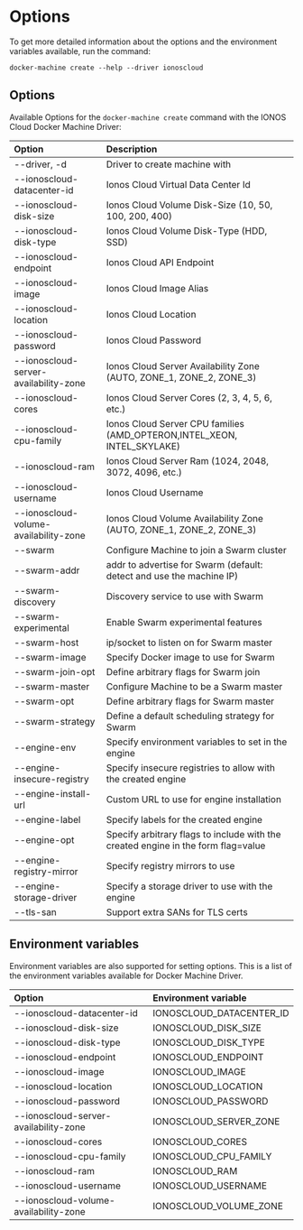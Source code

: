 # Options

To get more detailed information about the options and the environment variables available, run the command:

```text
docker-machine create --help --driver ionoscloud
```

## Options

Available Options for the `docker-machine create` command with the IONOS Cloud Docker Machine Driver: 

| Option | Description |
| :--- | :--- |
| --driver, -d | Driver to create machine with |
| --ionoscloud-datacenter-id | Ionos Cloud Virtual Data Center Id |
| --ionoscloud-disk-size | Ionos Cloud Volume Disk-Size \(10, 50, 100, 200, 400\) |
| --ionoscloud-disk-type | Ionos Cloud Volume Disk-Type \(HDD, SSD\) |
| --ionoscloud-endpoint | Ionos Cloud API Endpoint |
| --ionoscloud-image | Ionos Cloud Image Alias |
| --ionoscloud-location | Ionos Cloud Location |
| --ionoscloud-password | Ionos Cloud Password |
| --ionoscloud-server-availability-zone | Ionos Cloud Server Availability Zone \(AUTO, ZONE\_1, ZONE\_2, ZONE\_3\) |
| --ionoscloud-cores | Ionos Cloud Server Cores \(2, 3, 4, 5, 6, etc.\) |
| --ionoscloud-cpu-family | Ionos Cloud Server CPU families \(AMD\_OPTERON,INTEL\_XEON, INTEL\_SKYLAKE\) |
| --ionoscloud-ram | Ionos Cloud Server Ram \(1024, 2048, 3072, 4096, etc.\) |
| --ionoscloud-username | Ionos Cloud Username |
| --ionoscloud-volume-availability-zone | Ionos Cloud Volume Availability Zone \(AUTO, ZONE\_1, ZONE\_2, ZONE\_3\) |
| --swarm | Configure Machine to join a Swarm cluster |
| --swarm-addr | addr to advertise for Swarm \(default: detect and use the machine IP\) |
| --swarm-discovery | Discovery service to use with Swarm |
| --swarm-experimental | Enable Swarm experimental features |
| --swarm-host | ip/socket to listen on for Swarm master |
| --swarm-image | Specify Docker image to use for Swarm |
| --swarm-join-opt | Define arbitrary flags for Swarm join |
| --swarm-master | Configure Machine to be a Swarm master |
| --swarm-opt | Define arbitrary flags for Swarm master |
| --swarm-strategy | Define a default scheduling strategy for Swarm |
| --engine-env | Specify environment variables to set in the engine |
| --engine-insecure-registry | Specify insecure registries to allow with the created engine |
| --engine-install-url | Custom URL to use for engine installation |
| --engine-label | Specify labels for the created engine |
| --engine-opt | Specify arbitrary flags to include with the created engine in the form flag=value |
| --engine-registry-mirror | Specify registry mirrors to use |
| --engine-storage-driver | Specify a storage driver to use with the engine |
| --tls-san | Support extra SANs for TLS certs |

## Environment variables

Environment variables are also supported for setting options. This is a list of the environment variables available for Docker Machine Driver.

| Option | Environment variable |
| :--- | :--- |
| --ionoscloud-datacenter-id | IONOSCLOUD_DATACENTER_ID |
| --ionoscloud-disk-size | IONOSCLOUD_DISK_SIZE |
| --ionoscloud-disk-type | IONOSCLOUD_DISK_TYPE |
| --ionoscloud-endpoint | IONOSCLOUD_ENDPOINT |
| --ionoscloud-image | IONOSCLOUD_IMAGE |
| --ionoscloud-location | IONOSCLOUD_LOCATION |
| --ionoscloud-password | IONOSCLOUD_PASSWORD |
| --ionoscloud-server-availability-zone | IONOSCLOUD_SERVER_ZONE |
| --ionoscloud-cores | IONOSCLOUD_CORES |
| --ionoscloud-cpu-family | IONOSCLOUD_CPU_FAMILY |
| --ionoscloud-ram | IONOSCLOUD_RAM |
| --ionoscloud-username | IONOSCLOUD_USERNAME |
| --ionoscloud-volume-availability-zone | IONOSCLOUD_VOLUME_ZONE |


